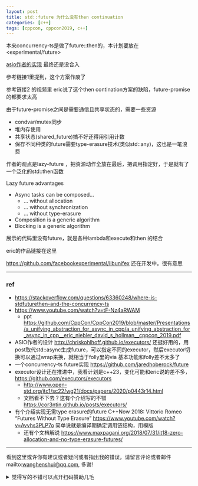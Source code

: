 ```yaml
---
layout: post
title: std::future 为什么没有then continuation
categories: [c++]
tags: [cppcon, cppcon2019, c++]
---
```

  

本来concurrency-ts是做了future::then的，本计划要放在<experimental/future> 

[asio作者的实现](https://github.com/chriskohlhoff/executors) 最终还是没合入

参考链接1里提到，这个方案作废了

参考链接2 的视频里 eric说了这个then contination方案的缺陷，future-promise的都要求太高

由于future-promise之间是需要通信且共享状态的，需要一些资源

- condvar/mutex同步
- 堆内存使用
- 共享状态(shared_future)搞不好还得用引用计数
- 保存不同种类的future需要type-erasure技术(类似std::any)，这也是一笔浪费

作者的观点是lazy-future ，把资源动作全放在最后，把调用指定好，于是就有了一个泛化的std::then函数

Lazy future advantages

- Async tasks can be composed... 
  - ... without allocation
  - ... without synchronization 
  -  ... without type-erasure
- Composition is a generic algorithm 
- Blocking is a generic algorithm



展示的代码里没有future，就是各种lambda和execute和then 的结合

eric的作品链接在这里

https://github.com/facebookexperimental/libunifex 还在开发中。很有意思

---

### ref

- https://stackoverflow.com/questions/63360248/where-is-stdfuturethen-and-the-concurrency-ts
- https://www.youtube.com/watch?v=tF-Nz4aRWAM
  - ppt https://github.com/CppCon/CppCon2019/blob/master/Presentations/a_unifying_abstraction_for_async_in_cpp/a_unifying_abstraction_for_async_in_cpp__eric_niebler_david_s_hollman__cppcon_2019.pdf
- ASIO作者的设计 http://chriskohlhoff.github.io/executors/ 还挺好用的，用post取代std::async生成future，可以指定不同的executor，然后executor切换可以通过wrap来换，就相当于folly里的via 基本功能和folly差不太多了
- 一个concurrency-ts future实现 https://github.com/jaredhoberock/future
- executor设计还在推进中，我看计划是c++23，变化可能和eric说的差不多，https://github.com/executors/executors 
  - http://www.open-std.org/jtc1/sc22/wg21/docs/papers/2020/p0443r14.html
  - 文档看不下去？这有个介绍写的不错 https://cor3ntin.github.io/posts/executors/
- 有个介绍实现无需type erasure的future C++Now 2018: Vittorio Romeo “Futures Without Type Erasure” https://www.youtube.com/watch?v=Avvhs3PLP7o 简单说就是编译期确定调用链结构，用模版
  - 还有个文档解说 https://www.maxpagani.org/2018/07/31/it18-zero-allocation-and-no-type-erasure-futures/



---

看到这里或许你有建议或者疑问或者指出我的错误，请留言评论或者邮件mailto:wanghenshui@qq.com, 多谢! 
<details>
<summary>觉得写的不错可以点开扫码赞助几毛</summary>
<img src="https://wanghenshui.github.io/assets/wepay.png" alt="微信转账">
</details>